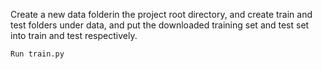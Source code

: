 Create a new data folderin the project root directory, and create train and test folders under data, and put the downloaded training set and test set into train and test respectively.
   ```bash
   Run train.py
   ```
